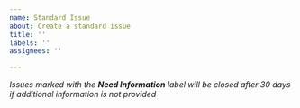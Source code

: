```yaml
---
name: Standard Issue
about: Create a standard issue
title: ''
labels: ''
assignees: ''

---
```


*Issues marked with the **Need Information** label will be closed after 30 days if additional information is not provided*
